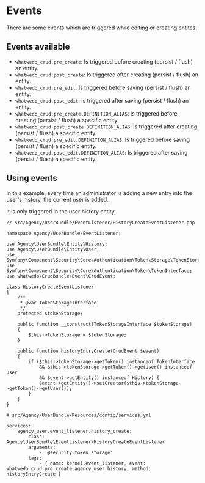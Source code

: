 # Events

There are some events which are triggered while editing or creating entites.

## Events available

- `whatwedo_crud.pre_create`: Is triggered before creating (persist / flush) an entity.
- `whatwedo_crud.post_create`: Is triggered after creating (persist / flush) an entity.
- `whatwedo_crud.pre_edit`: Is triggered before saving (persist / flush) an entity.
- `whatwedo_crud.post_edit`: Is triggered after saving (persist / flush) an entity.
- `whatwedo_crud.pre_create.DEFINITION_ALIAS`: Is triggered before creating (persist / flush) a specific entity.
- `whatwedo_crud.post_create.DEFINITION_ALIAS`: Is triggered after creating (persist / flush) a specific entity.
- `whatwedo_crud.pre_edit.DEFINITION_ALIAS`: Is triggered before saving (persist / flush) a specific entity.
- `whatwedo_crud.post_edit.DEFINITION_ALIAS`: Is triggered after saving (persist / flush) a specific entity.

## Using events

In this example, every time an administrator is adding a new entry into the user's history, the current user is added.

It is only triggered in the user history entity.

```
// src/Agency/UserBundle/EventListener/HistoryCreateEventListener.php

namespace Agency\UserBundle\EventListener;

use Agency\UserBundle\Entity\History;
use Agency\UserBundle\Entity\User;
use Symfony\Component\Security\Core\Authentication\Token\Storage\TokenStorageInterface;
use Symfony\Component\Security\Core\Authentication\Token\TokenInterface;
use whatwedo\CrudBundle\Event\CrudEvent;

class HistoryCreateEventListener
{
    /**
     * @var TokenStorageInterface
     */
    protected $tokenStorage;

    public function __construct(TokenStorageInterface $tokenStorage)
    {
        $this->tokenStorage = $tokenStorage;
    }

    public function historyEntryCreate(CrudEvent $event)
    {
        if ($this->tokenStorage->getToken() instanceof TokenInterface
            && $this->tokenStorage->getToken()->getUser() instanceof User
            && $event->getEntity() instanceof History) {
            $event->getEntity()->setCreator($this->tokenStorage->getToken()->getUser());
        }
    }
}
```

```
# src/Agency/UserBundle/Resources/config/services.yml

services:
    agency_user.event_listener.history_create:
        class: Agency\UserBundle\EventListener\HistoryCreateEventListener
        arguments:
            - '@security.token_storage'
        tags:
            - { name: kernel.event_listener, event: whatwedo_crud.pre_create.agency_user_history, method: historyEntryCreate }

```
